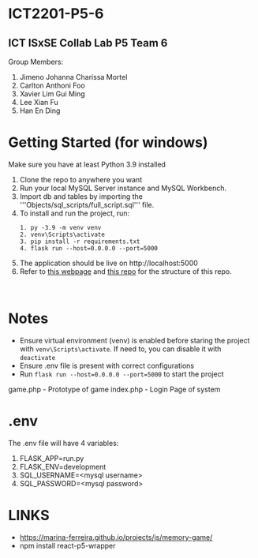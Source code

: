 # ICT2201-P5-6
## ICT ISxSE Collab Lab P5 Team 6
Group Members:
1. Jimeno Johanna Charissa Mortel
2. Carlton Anthoni Foo
3. Xavier Lim Gui Ming
4. Lee Xian Fu
5. Han En Ding

# Getting Started (for windows)

Make sure you have at least Python 3.9 installed

1. Clone the repo to anywhere you want
2. Run your local MySQL Server instance and MySQL Workbench.
3. Import db and tables by importing the '''Objects/sql_scripts/full_script.sql''' file.
4. To install and run the project, run:
    ```
    1. py -3.9 -m venv venv
    2. venv\Scripts\activate 
    3. pip install -r requirements.txt
    4. flask run --host=0.0.0.0 --port=5000
    ```
5. The application should be live on http://localhost:5000
6. Refer to [this webpage](https://appseed.us/admin-dashboards/flask-gradient-able) and [this repo](https://github.com/app-generator/flask-gradient-able) for the structure of this repo.

<br />

# Notes
- Ensure virtual environment (venv) is enabled before staring the project with ```venv\Scripts\activate```. If need to, you can disable it with ```deactivate```
- Ensure .env file is present with correct configurations
- Run ``` flask run --host=0.0.0.0 --port=5000 ``` to start the project

game.php - Prototype of game
index.php - Login Page of system
# .env
The .env file will have 4 variables:
1. FLASK_APP=run.py
2. FLASK_ENV=development
3. SQL_USERNAME=\<mysql username\>
4. SQL_PASSWORD=\<mysql password\>


# LINKS
- https://marina-ferreira.github.io/projects/js/memory-game/
-  npm install react-p5-wrapper
